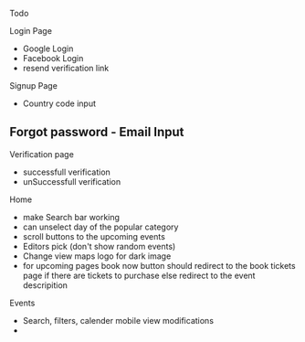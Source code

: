 Todo

Login Page
- Google Login
- Facebook Login
- resend verification link

Signup Page
- Country code input

Forgot password - Email Input
- 

Verification page 
- successfull verification 
- unSuccessfull verification 

Home
- make Search bar working
- can unselect day of the popular category
- scroll buttons to the upcoming events
- Editors pick (don't show random events)
- Change view maps logo for dark image 
- for upcoming pages book now button should redirect to the book tickets page if there   are tickets to purchase else redirect to the event descripition

Events
- Search, filters, calender mobile view modifications
- 


